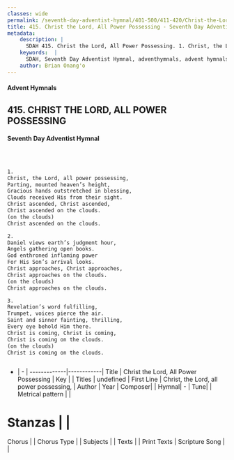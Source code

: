 ```yaml
---
classes: wide
permalink: /seventh-day-adventist-hymnal/401-500/411-420/Christ-the-Lord,-All-Power-Possessing/
title: 415. Christ the Lord, All Power Possessing - Seventh Day Adventist Hymnal
metadata:
    description: |
      SDAH 415. Christ the Lord, All Power Possessing. 1. Christ, the Lord, all power possessing, Parting, mounted heaven’s height, Gracious hands outstretched in blessing, Clouds received His from their sight. Christ ascended, Christ ascended, Christ ascended on the clouds. (on the clouds) Christ ascended on the clouds.
    keywords:  |
      SDAH, Seventh Day Adventist Hymnal, adventhymnals, advent hymnals, Christ the Lord, All Power Possessing, Christ, the Lord, all power possessing, 
    author: Brian Onang'o
---
```


#### Advent Hymnals
## 415. CHRIST THE LORD, ALL POWER POSSESSING
#### Seventh Day Adventist Hymnal

```txt



1.
Christ, the Lord, all power possessing,
Parting, mounted heaven’s height,
Gracious hands outstretched in blessing,
Clouds received His from their sight.
Christ ascended, Christ ascended,
Christ ascended on the clouds.
(on the clouds)
Christ ascended on the clouds.

2.
Daniel views earth’s judgment hour,
Angels gathering open books.
God enthroned inflaming power
For His Son’s arrival looks.
Christ approaches, Christ approaches,
Christ approaches on the clouds.
(on the clouds)
Christ approaches on the clouds.

3.
Revelation’s word fulfilling,
Trumpet, voices pierce the air.
Saint and sinner fainting, thrilling,
Every eye behold Him there.
Christ is coming, Christ is coming,
Christ is coming on the clouds.
(on the clouds)
Christ is coming on the clouds.



```

- |   -  |
-------------|------------|
Title | Christ the Lord, All Power Possessing |
Key |  |
Titles | undefined |
First Line | Christ, the Lord, all power possessing, |
Author | 
Year | 
Composer|  |
Hymnal|  - |
Tune|  |
Metrical pattern | |
# Stanzas |  |
Chorus |  |
Chorus Type |  |
Subjects |  |
Texts |  |
Print Texts | 
Scripture Song |  |
  
